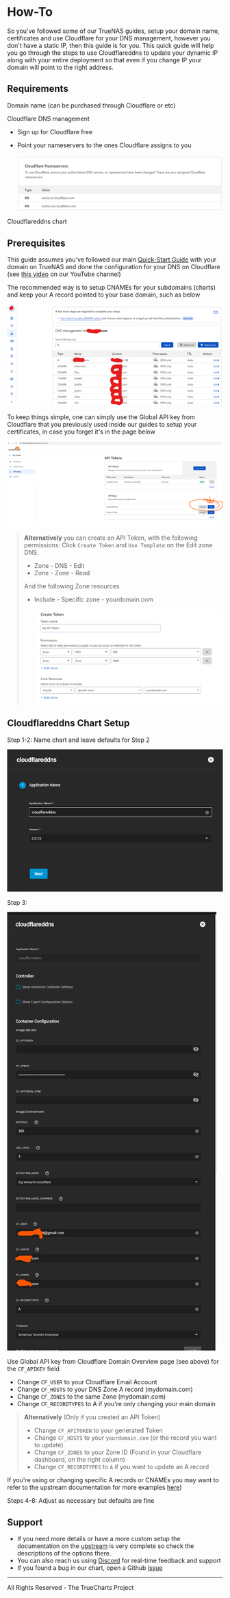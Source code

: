 # How-To

So you've followed some of our TrueNAS guides, setup your domain name, certificates and use Cloudflare for your DNS management, however you don't have a static IP, then this guide is for you. This quick guide will help you go through the steps to use Cloudflareddns to update your dynamic IP along with your entire deployment so that even if you change IP your domain will point to the right address.

## Requirements

Domain name (can be purchased through Cloudflare or etc)

Cloudflare DNS management

- Sign up for Cloudflare free
- Point your nameservers to the ones Cloudflare assigns to you

  ![cloudflare-ns](img/cloudflare-ns.png)

Cloudflareddns chart

## Prerequisites

This guide assumes you've followed our main [Quick-Start Guide](https://truecharts.org/docs/manual/SCALE%20Apps/Quick-Start%20Guides/adding-letsencrypt) with your domain on TrueNAS and done the configuration for your DNS on Cloudflare (see [this video](https://www.youtube.com/watch?v=hJVghecs3rE) on our YouTube channel)

The recommended way is to setup CNAMEs for your subdomains (charts) and keep your A record pointed to your base domain, such as below

![cloudflare-dns](img/cloudflare-dns.png)

To keep things simple, one can simply use the Global API key from Cloudflare that you previously used inside our guides to setup your certificates, in case you forget it's in the page below

![cloudflare-api-keys](img/cloudflare-api-keys.png)

> **Alternatively** you can create an API Token, with the following permissions:
> Click `Create Token` and `Use Template` on the Edit zone DNS.
>
> - Zone - DNS - Edit
> - Zone - Zone - Read
>
> And the following Zone resources
>
> - Include - Specific zone - yourdomain.com
>
>   ![cloudflare-token](img/cloudflare-token.png)

## Cloudflareddns Chart Setup

Step 1-2: Name chart and leave defaults for Step 2

![cloudflare-name](img/cloudflare-name.png)

Step 3:

![cloudflare-config](img/cloudflare-config.png)

Use Global API key from Cloudflare Domain Overview page (see above) for the `CF_APIKEY` field

- Change `CF_USER` to your Cloudflare Email Account
- Change `CF_HOSTS` to your DNS Zone A record (mydomain.com)
- Change `CF_ZONES` to the same Zone (mydomain.com)
- Change `CF_RECORDTYPES` to A if you're only changing your main domain

> **Alternatively** (Only if you created an API Token)
>
> - Change `CF_APITOKEN` to your generated Token
> - Change `CF_HOSTS` to your `yourdomain.com` (or the record you want to update)
> - Change `CF_ZONES` to your Zone ID (Found in your Cloudflare dashboard, on the right column)
> - Change `CF_RECORDTYPES` to `A` if you want to update an A record

If you're using or changing specific A records or CNAMEs you may want to refer to the upstream documentation for more examples [here](https://hotio.dev/containers/cloudflareddns/))

Steps 4-8: Adjust as necessary but defaults are fine
## Support

- If you need more details or have a more custom setup the documentation on the [upstream](https://hotio.dev/containers/cloudflareddns/) is very complete so check the descriptions of the options there.
- You can also reach us using [Discord](https://discord.gg/tVsPTHWTtr) for real-time feedback and support
- If you found a bug in our chart, open a Github [issue](https://github.com/truecharts/apps/issues/new/choose)

---

All Rights Reserved - The TrueCharts Project
